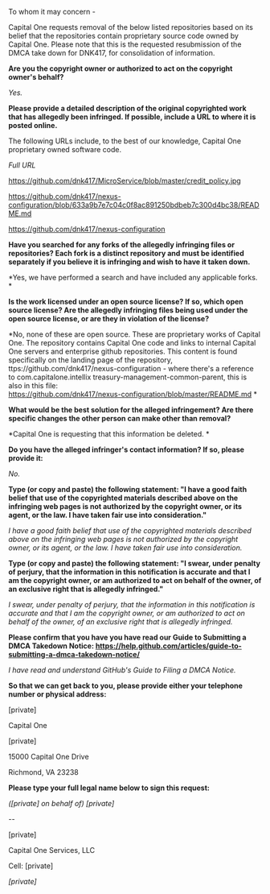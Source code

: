 
To whom it may concern -

Capital One requests removal of the below listed repositories based on its
belief that the repositories contain proprietary source code owned by
Capital One. Please note that this is the requested resubmission of the
DMCA take down for DNK417, for consolidation of information.

**Are you the copyright owner or authorized to act on the copyright owner's
behalf?**

*Yes.*

**Please provide a detailed description of the original copyrighted work
that has allegedly been infringed. If possible, include a URL to where it
is posted online.**

The following URLs include, to the best of our knowledge, Capital One
proprietary owned software code.

*Full URL*

https://github.com/dnk417/MicroService/blob/master/credit_policy.jpg

https://github.com/dnk417/nexus-configuration/blob/633a9b7e7c04c0f8ac891250bdbeb7c300d4bc38/README.md

https://github.com/dnk417/nexus-configuration

**Have you searched for any forks of the allegedly infringing files or
repositories? Each fork is a distinct repository and must be identified
separately if you believe it is infringing and wish to have it taken down.**

*Yes, we have performed a search and have included any applicable forks. *

**Is the work licensed under an open source license? If so, which open
source license? Are the allegedly infringing files being used under the
open source license, or are they in violation of the license?**

*No, none of these are open source. These are proprietary works of Capital
One. The repository contains Capital One code and links to internal Capital
One servers and enterprise github repositories. This content is found
specifically on the landing page of the repository,
ttps://github.com/dnk417/nexus-configuration - where there's a reference
to com.capitalone.intellix treasury-management-common-parent, this is also
in this file:  
https://github.com/dnk417/nexus-configuration/blob/master/README.md *

**What would be the best solution for the alleged infringement? Are there
specific changes the other person can make other than removal?**

*Capital One is requesting that this information be deleted. *

**Do you have the alleged infringer's contact information? If so, please
provide it:**

*No.*

**Type (or copy and paste) the following statement: "I have a good faith
belief that use of the copyrighted materials described above on the
infringing web pages is not authorized by the copyright owner, or its
agent, or the law. I have taken fair use into consideration."**

*I have a good faith belief that use of the copyrighted materials described
above on the infringing web pages is not authorized by the copyright owner,
or its agent, or the law. I have taken fair use into consideration.*

**Type (or copy and paste) the following statement: "I swear, under penalty
of perjury, that the information in this notification is accurate and that
I am the copyright owner, or am authorized to act on behalf of the owner,
of an exclusive right that is allegedly infringed."**

*I swear, under penalty of perjury, that the information in this
notification is accurate and that I am the copyright owner, or am
authorized to act on behalf of the owner, of an exclusive right that is
allegedly infringed.*

**Please confirm that you have you have read our Guide to Submitting a DMCA
Takedown Notice:
https://help.github.com/articles/guide-to-submitting-a-dmca-takedown-notice/**

*I have read and understand GitHub's Guide to Filing a DMCA Notice.*

**So that we can get back to you, please provide either your telephone
number or physical address:**

[private]

Capital One

[private]

15000 Capital One Drive

Richmond, VA 23238

**Please type your full legal name below to sign this request:**

*([private] on behalf of) [private]*

--

[private]

Capital One Services, LLC

Cell: [private]

*[private]*
